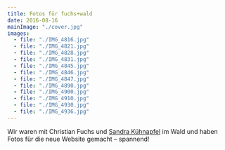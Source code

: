 ```yaml
---
title: Fotos für fuchs+wald
date: 2016-08-16
mainImage: "./cover.jpg"
images:
  - file: "./IMG_4816.jpg"
  - file: "./IMG_4821.jpg"
  - file: "./IMG_4828.jpg"
  - file: "./IMG_4831.jpg"
  - file: "./IMG_4845.jpg"
  - file: "./IMG_4846.jpg"
  - file: "./IMG_4847.jpg"
  - file: "./IMG_4890.jpg"
  - file: "./IMG_4900.jpg"
  - file: "./IMG_4910.jpg"
  - file: "./IMG_4930.jpg"
  - file: "./IMG_4936.jpg"
---
```


Wir waren mit Christian Fuchs und [Sandra Kühnapfel](http://www.kuehnapfel-fotografie.de/) im Wald und haben Fotos für die neue Website gemacht – spannend!
